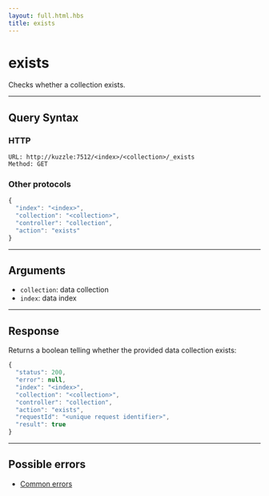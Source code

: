 ```yaml
---
layout: full.html.hbs
title: exists
---
```


# exists

<SinceBadge version="1.0.0" />

Checks whether a collection exists.

---

## Query Syntax

### HTTP

```http
URL: http://kuzzle:7512/<index>/<collection>/_exists
Method: GET
```

### Other protocols

```js
{
  "index": "<index>",
  "collection": "<collection>",
  "controller": "collection",
  "action": "exists"
}
```

---

## Arguments

- `collection`: data collection
- `index`: data index

---

## Response

Returns a boolean telling whether the provided data collection exists:

```js
{
  "status": 200,
  "error": null,
  "index": "<index>",
  "collection": "<collection>",
  "controller": "collection",
  "action": "exists",
  "requestId": "<unique request identifier>",
  "result": true
}
```

---

## Possible errors

- [Common errors](/core/1/api/essentials/errors/#common-errors)
